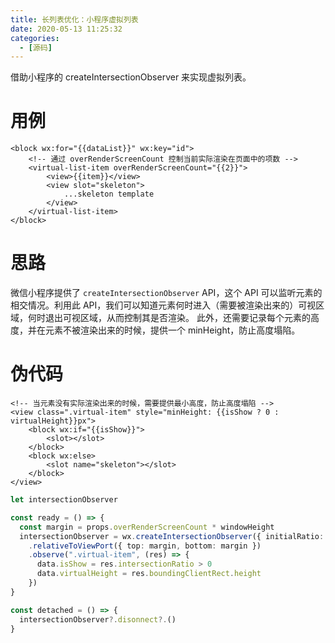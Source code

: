 ```yaml
---
title: 长列表优化：小程序虚拟列表
date: 2020-05-13 11:25:32
categories:
  - [源码]
---
```


借助小程序的 createIntersectionObserver 来实现虚拟列表。

<!-- more -->

# 用例

```wxml
<block wx:for="{{dataList}}" wx:key="id">
    <!-- 通过 overRenderScreenCount 控制当前实际渲染在页面中的项数 -->
    <virtual-list-item overRenderScreenCount="{{2}}">
        <view>{{item}}</view>
        <view slot="skeleton">
            ...skeleton template
        </view>
    </virtual-list-item>
</block>
```

# 思路

微信小程序提供了 `createIntersectionObserver` API，这个 API 可以监听元素的相交情况。利用此 API，我们可以知道元素何时进入（需要被渲染出来的）可视区域，何时退出可视区域，从而控制其是否渲染。
此外，还需要记录每个元素的高度，并在元素不被渲染出来的时候，提供一个 minHeight，防止高度塌陷。

# 伪代码

```wxml
<!-- 当元素没有实际渲染出来的时候，需要提供最小高度，防止高度塌陷 -->
<view class=".virtual-item" style="minHeight: {{isShow ? 0 : virtualHeight}}px">
    <block wx:if="{{isShow}}">
        <slot></slot>
    </block>
    <block wx:else>
        <slot name="skeleton"></slot>
    </block>
</view>
```

```typescript
let intersectionObserver

const ready = () => {
  const margin = props.overRenderScreenCount * windowHeight
  intersectionObserver = wx.createIntersectionObserver({ initialRatio: 0 })
    .relativeToViewPort({ top: margin, bottom: margin })
    .observe(".virtual-item", (res) => {
      data.isShow = res.intersectionRatio > 0
      data.virtualHeight = res.boundingClientRect.height
    })
}

const detached = () => {
  intersectionObserver?.disonnect?.()
}
```
